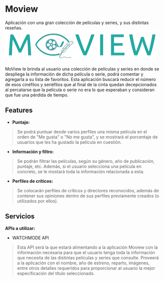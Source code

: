 # Moview
 Aplicación con una gran colección de películas y series, y sus distintas reseñas.
 ![This is an image](https://github.com/eliasalvarado/Moview/blob/main/Moview%20(3).png)

 MoView le brinda al usuario una colección de películas y series en donde se despliega la información de dicha película o serie, podrá comentar y agregarla a su lista de favoritos. Esta aplicación buscará reducir el número de esos cinéfilos y seriéfilos que al final de la cinta quedan decepcionados al percatarse que la película o serie no era lo que esperaban y consideran que fue una pérdida de tiempo.

 ## **Features**
- **Puntaje:**
> Se podrá puntuar desde varios perfiles una misma película en el orden de "Me gusta" o "No me gusta", y se mostrará el porcentaje de usuarios que les ha gustado la película en cuestión.
- **Información y filtro:** 
> Se podrán filtrar las películas, según su género, año de publicación, puntaje, etc. Además, si el usuario selecciona una película en concreto, se le mostará toda la información relacionada a esta.
- **Perfiles de críticos:** 
> Se colocarán perfiles de críticos y directores reconocidos, además de contener sus opiniones dentro de sus perfiles previamente creados (o utilizados por ellos).

## **Servicios**
 **APIs a utilizar:**
- WATCHMODE API
> Esta API será la que estará alimentando a la aplicación Moview con la información necesaria para que el usuario tenga 
> toda la información que necesita de las distintas películas y series que consulte. Proveerá a la aplicación con el nombre, año de estreno, reparto,
> imágenes, entre otros detalles requeridos para proporcionar al usuario la mejor especificación del título seleccionado.